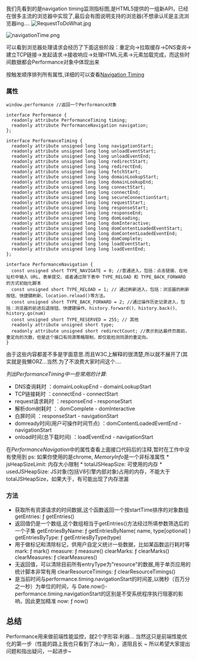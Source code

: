 我们先看到的是navigation timing监测指标图,是HTML5提供的一组新API，已经在很多主流的浏览器中实现了,最后会有图说明支持的浏览器(不想承认IE是主流浏览器ing….
![RequestToDoWhat.jpg](https://upload-images.jianshu.io/upload_images/3290028-154cd7733a0a5486.jpg?imageMogr2/auto-orient/strip%7CimageView2/2/w/1240)

![navigationTime.png](https://upload-images.jianshu.io/upload_images/3290028-66f0a4ffe6b5a2e7.png?imageMogr2/auto-orient/strip%7CimageView2/2/w/1240)

可以看到浏览器处理请求会经历了下面这些阶段：重定向→拉取缓存→DNS查询→建立TCP链接→发起请求→接收响应→处理HTML元素→元素加载完成，而这些时间数据都会Performance对象中体现出来

按触发顺序排列所有属性,详细的可以查看[Navigation Timing](https://www.w3.org/TR/navigation-timing/)
### 属性
```
window.performance //返回一个Performance对象

interface Performance {
  readonly attribute PerformanceTiming timing;
  readonly attribute PerformanceNavigation navigation;
};

interface PerformanceTiming {
  readonly attribute unsigned long long navigationStart;
  readonly attribute unsigned long long unloadEventStart;
  readonly attribute unsigned long long unloadEventEnd;
  readonly attribute unsigned long long redirectStart;
  readonly attribute unsigned long long redirectEnd;
  readonly attribute unsigned long long fetchStart;
  readonly attribute unsigned long long domainLookupStart;
  readonly attribute unsigned long long domainLookupEnd;
  readonly attribute unsigned long long connectStart;
  readonly attribute unsigned long long connectEnd;
  readonly attribute unsigned long long secureConnectionStart;
  readonly attribute unsigned long long requestStart;
  readonly attribute unsigned long long responseStart;
  readonly attribute unsigned long long responseEnd;
  readonly attribute unsigned long long domLoading;
  readonly attribute unsigned long long domInteractive;
  readonly attribute unsigned long long domContentLoadedEventStart;
  readonly attribute unsigned long long domContentLoadedEventEnd;
  readonly attribute unsigned long long domComplete;
  readonly attribute unsigned long long loadEventStart;
  readonly attribute unsigned long long loadEventEnd;
};

interface PerformanceNavigation {
  const unsigned short TYPE_NAVIGATE = 0; //普通进入，包括：点击链接、在地址栏中输入 URL、表单提交、或者通过除下表中 TYPE_RELOAD 和 TYPE_BACK_FORWARD 的方式初始化脚本
  const unsigned short TYPE_RELOAD = 1; // 通过刷新进入，包括：浏览器的刷新按钮、快捷键刷新、location.reload()等方法。
  const unsigned short TYPE_BACK_FORWARD = 2; //通过操作历史记录进入，包括：浏览器的前进后退按钮、快捷键操作、history.forward()、history.back()、history.go(num)
  const unsigned short TYPE_RESERVED = 255; // 其他
  readonly attribute unsigned short type;
  readonly attribute unsigned short redirectCount; //表示到达最终页面前，重定向的次数，但是这个接口有同源策略限制，即仅能检测同源的重定向。
}
```

由于这些内容都差不多是字面意思.而且W3C上解释的很清楚,所以就不展开了(其实就是我懒ORZ…当然.为了不浪费大家时间这个….

*列出PerformanceTiming中一些常用的计算*:
* DNS查询耗时 ：domainLookupEnd - domainLookupStart
* TCP链接耗时 ：connectEnd - connectStart
* request请求耗时 ：responseEnd - responseStart
* 解析dom树耗时 ： domComplete - domInteractive
* 白屏时间 ：responseStart - navigationStart
* domready时间(用户可操作时间节点) ：domContentLoadedEventEnd - navigationStart
* onload时间(总下载时间) ：loadEventEnd - navigationStart

在*PerformanceNavigation*中的属性查看上面接口代码后的注释,暂时在工作中没有使用到
ps: 如果你使用的是chrome, *MemoryInfo*是一个非标准属性
	* jsHeapSizeLimit: 内存大小限制
	* totalJSHeapSize: 可使用的内存
	* usedJSHeapSize: JS对象(包括V8引擎内部对象)占用的内存，不能大于totalJSHeapSize，如果大于，有可能出现了内存泄漏
	
### 方法
* 获取所有资源请求的时间数据,这个函数返回一个按startTime排序的对象数组
getEntries:  ƒ getEntries() 
* 返回值仍是一个数组,这个数组相当于getEntries()方法经过所填参数筛选后的一个子集
getEntriesByName:  ƒ getEntriesByName( name, type[optional] )
getEntriesByType:  ƒ getEntriesByType(type)
* 用于做标记和清除标记，供用户自定义统计一些数据，比如某函数运行耗时等
mark:  ƒ mark()
measure:  ƒ measure()
clearMarks:  ƒ clearMarks()
clearMeasures:  ƒ clearMeasures()
* 无返回值，可以清除目前所有entryType为"resource"的数据,用于单页应用的统计脚本非常有用
clearResourceTimings:  ƒ clearResourceTimings()
* 是当前时间与performance.timing.navigationStart的时间差,以微秒（百万分之一秒）为单位的时间，与 Date.now()-performance.timing.navigationStart的区别是不受系统程序执行阻塞的影响，因此更加精准
now:  ƒ now()

## 总结
Performance用来做前端性能监控，就2个字形容:利器...
当然这只是前端性能优化的第一步（性能的路上我也只看到了冰山一角），道阻且长 ~ 所以希望大家提出问题和指出疑问，一起进步~
